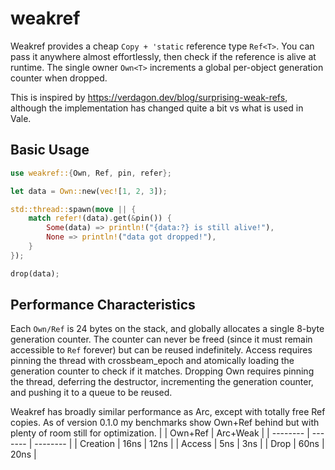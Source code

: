# weakref

Weakref provides a cheap `Copy + 'static` reference type `Ref<T>`. You can
pass it anywhere almost effortlessly, then check if the reference is alive
at runtime. The single owner `Own<T>` increments a global per-object generation
counter when dropped.

This is inspired by <https://verdagon.dev/blog/surprising-weak-refs>, although
the implementation has changed quite a bit vs what is used in Vale.

## Basic Usage

```rust
use weakref::{Own, Ref, pin, refer};

let data = Own::new(vec![1, 2, 3]);

std::thread::spawn(move || {
    match refer!(data).get(&pin()) {
        Some(data) => println!("{data:?} is still alive!"),
        None => println!("data got dropped!"),
    }
});

drop(data);
```

## Performance Characteristics

Each `Own/Ref` is 24 bytes on the stack, and globally allocates a single 8-byte generation counter. The counter
can never be freed (since it must remain accessible to `Ref` forever) but can be reused indefinitely. Access
requires pinning the thread with crossbeam_epoch and atomically loading the generation counter to check if
it matches. Dropping Own requires pinning the thread, deferring the destructor, incrementing the generation counter,
and pushing it to a queue to be reused.

Weakref has broadly similar performance as Arc, except with totally free Ref copies. As of version 0.1.0 my benchmarks show Own+Ref behind but with plenty of room still for optimization.
|          | Own+Ref | Arc+Weak |
| -------- | ------- | -------- |
| Creation | 16ns    | 12ns     |
| Access   | 5ns     | 3ns      |
| Drop     | 60ns    | 20ns     |

